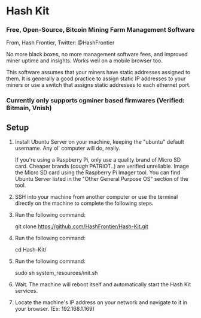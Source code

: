 # Hash Kit
### Free, Open-Source, Bitcoin Mining Farm Management Software
From, Hash Frontier, Twitter: @HashFrontier

No more black boxes, no more management software fees, and improved miner uptime and insights. Works well on a mobile browser too.

This software assumes that your miners have static addresses assigned to them. It is generally a good practice to assign static IP addresses to your miners or use a switch that assigns static addresses to each ethernet port.

### Currently only supports cgminer based firmwares (Verified: Bitmain, Vnish)

## Setup

1) Install Ubuntu Server on your machine, keeping the "ubuntu" default username. Any ol' computer will do, really. 

    If you're using a Raspberry Pi, only use a quality brand of Micro SD card. Cheaper brands (*cough* PATRIOT..) are verified unreliable. Image the Micro SD card using the Raspberry Pi Imager tool. You can find Ubuntu Server listed in the "Other General Purpose OS" section of the tool.

2) SSH into your machine from another computer or use the terminal directly on the machine to complete the following steps.

3) Run the following command: 

    git clone https://github.com/HashFrontier/Hash-Kit.git

4) Run the following command:

    cd Hash-Kit/
    
5) Run the following command:

    sudo sh system_resources/init.sh
    
6) Wait. The machine will reboot itself and automatically start the Hash Kit services.
   
7) Locate the machine's IP address on your network and navigate to it in your browser. (Ex: 192.168.1.169)
